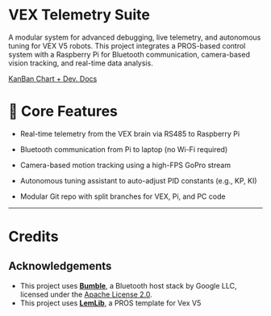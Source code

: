 # VEX Telemetry Suite

A modular system for advanced debugging, live telemetry, and autonomous tuning for VEX V5 robots. This project integrates a PROS-based control system with a Raspberry Pi for Bluetooth communication, camera-based vision tracking, and real-time data analysis.

[KanBan Chart + Dev. Docs](https://www.notion.so/Doral-Telemetry-Features-Kanban-1fb83b8a79dd807db376e0dae9aa1ce0)

# 🧠 Core Features

   - Real-time telemetry from the VEX brain via RS485 to Raspberry Pi

   - Bluetooth communication from Pi to laptop (no Wi-Fi required)

   - Camera-based motion tracking using a high-FPS GoPro stream

  -  Autonomous tuning assistant to auto-adjust PID constants (e.g., KP, KI)

 -   Modular Git repo with split branches for VEX, Pi, and PC code

 ---

 # Credits

 ## Acknowledgements
 - This project uses **[Bumble](https://github.com/google/bumble)**, a Bluetooth host stack by Google LLC, licensed under the [Apache License 2.0](LICENSES/THIRD_PARTY/bumble/LICENSE).
 - This project uses **[LemLib](https://github.com/LemLib/LemLib)**, a PROS template for Vex V5



